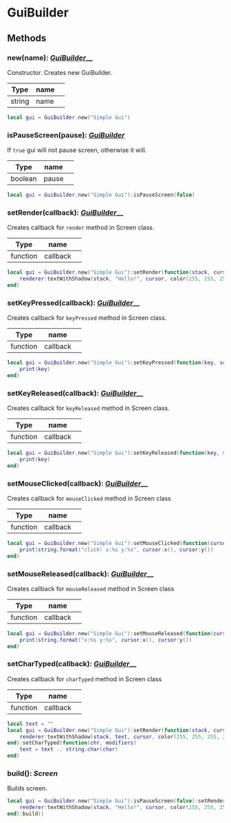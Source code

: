 # GuiBuilder

## Methods

### new(name): [_GuiBuilder_](guibuilder.md)__

Constructor. Creates new GuiBuilder.

| Type   | name |   |
| ------ | ---- | - |
| string | name |   |

```lua
local gui = GuiBuilder.new("Simple Gui")
```

### isPauseScreen(pause): [_GuiBuilder_](guibuilder.md)

If `true` gui will not pause screen, otherwise it will.

| Type    | name  |   |
| ------- | ----- | - |
| boolean | pause |   |

```lua
local gui = GuiBuilder.new("Simple Gui"):isPauseScreen(false)
```

### setRender(callback): [_GuiBuilder_](guibuilder.md)__

Creates callback for `render` method in Screen class.

| Type     | name     |   |
| -------- | -------- | - |
| function | callback |   |

```lua
local gui = GuiBuilder.new("Simple Gui"):setRender(function(stack, cursor)
    renderer:textWithShadow(stack, "Hello!", cursor, color(255, 255, 255, 255)
end)
```

### setKeyPressed(callback): [_GuiBuilder_](guibuilder.md)__

Creates callback for `keyPressed` method in Screen class.

| Type     | name     |   |
| -------- | -------- | - |
| function | callback |   |

```lua
local gui = GuiBuilder.new("Simple Gui"):setKeyPressed(function(key, scan, modifiers)
    print(key)
end)
```

### setKeyReleased(callback): [_GuiBuilder_](guibuilder.md)__

Creates callback for `keyReleased` method in Screen class.

| Type     | name     |   |
| -------- | -------- | - |
| function | callback |   |

```lua
local gui = GuiBuilder.new("Simple Gui"):setKeyReleased(function(key, scan, modifiers)
    print(key)
end)
```

### setMouseClicked(callback): [_GuiBuilder_](guibuilder.md)__

Creates callback for `mouseClicked` method in Screen class

| Type     | name     |   |
| -------- | -------- | - |
| function | callback |   |

```lua
local gui = GuiBuilder.new("Simple Gui"):setMouseClicked(function(cursor, key)
    print(string.format("click! x:%s y:%s", cursor:x(), cursor:y())
end)
```

### setMouseReleased(callback): [_GuiBuilder_](guibuilder.md)__

Creates callback for `mouseReleased` method in Screen class

| Type     | name     |   |
| -------- | -------- | - |
| function | callback |   |

```lua
local gui = GuiBuilder.new("Simple Gui"):setMouseReleased(function(cursor, key)
    print(string.format("x:%s y:%s", cursor:x(), cursor:y())
end)
```

### setCharTyped(callback): [_GuiBuilder_](guibuilder.md)__

Creates callback for `charTyped` method in Screen class

| Type     | name     |   |
| -------- | -------- | - |
| function | callback |   |

```lua
local text = ""
local gui = GuiBuilder.new("Simple Gui"):setRender(function(stack, cursor)
    renderer:textWithShadow(stack, text, cursor, color(255, 255, 255, 255)
end):setCharTyped(function(chr, modifiers)
    text = text .. string.char(char)
end)
```

### build(): _Screen_

Builds screen.

```lua
local gui = GuiBuilder.new("Simple Gui"):isPauseScreen(false):setRender(function(stack, cursor)
    renderer:textWithShadow(stack, "Hello!", cursor, color(255, 255, 255, 255)
end):build()
```
